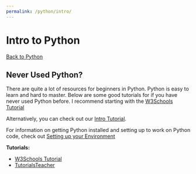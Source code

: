```yaml
---
permalink: /python/intro/
---
```


# Intro to Python

[Back to Python](/docs/python/)

## Never Used Python?

There are quite a lot of resources for beginners in Python. Python is easy to learn and hard to master. Below are some good tutorials for if you have never used Python before. I recommend starting with the [W3Schools Tutorial](https://www.w3schools.com/python/default.asp)

Alternatively, you can check out our [Intro Tutorial](/python/intro/tutorial/).

For information on getting Python installed and setting up to work on Python code, check out [Setting up your Environment](/docs/python/set_up/)

**Tutorials:**

- [W3Schools Tutorial](https://www.w3schools.com/python/default.asp)
- [TutorialsTeacher](https://www.tutorialsteacher.com/python)
